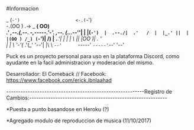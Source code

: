 #Informacion

 _  (`-')                     <-.(`-')  
 \-.(OO )     .->    _         __( OO)  
 _.'    \,--.(,--.   \-,-----.'-'. ,--. 
(_...--''|  | |(`-')  |  .--./|  .'   / 
|  |_.' ||  | |(OO ) /_) (`-')|      /) 
|  .___.'|  | | |  \ ||  |OO )|  .   '  
|  |     \  '-'(_ .'(_'  '--'\|  |\   \ 
`--'      `-----'      `-----'`--' '--'                                
                                               

Puck es un proyecto personal para uso en la plataforma Discord, como ayudante en la facil administracion y moderacion del mismo.

Desarrollador: El Comeback // Facebook: https://www.facebook.com/erick.ibnlaahad

----------------------------------------------------------Registro de Cambios:----------------------------------------------------------

*Puesta a punto basandose en Heroku (?) 

*Agregado modulo de reproduccion de musica (11/10/2017)
